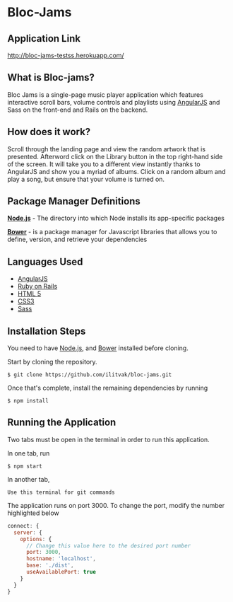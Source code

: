 Bloc-Jams
=================

Application Link
----------------
http://bloc-jams-testss.herokuapp.com/

What is Bloc-jams?
------------------
Bloc Jams is a single-page music player application which features interactive scroll bars, volume controls and playlists using [AngularJS](https://angularjs.org/) and Sass on the front-end and Rails on the backend.

How does it work?
-----------------
Scroll through the landing page and view the random artwork that is presented. Afterword click on the Library button in the top right-hand side of the screen. It will take you to a different view instantly thanks to AngularJS and show you a myriad of albums. Click on a random album and play a song, but ensure that your volume is turned on.

Package Manager Definitions
------------------------------------------

**[Node.js](https://www.npmjs.com/)** - The directory into which Node installs its app-specific packages

**[Bower](http://bower.io/)** - is a package manager for Javascript libraries that allows you to define, version, and retrieve your dependencies


Languages Used
---------------
- [AngularJS](https://angularjs.org/)
- [Ruby on Rails](http://rubyonrails.org/)
- [HTML 5](https://developer.mozilla.org/en-US/docs/Web/Guide/HTML/HTML5)
- [CSS3](https://developer.mozilla.org/en-US/docs/Web/CSS/CSS3)
- [Sass](http://sass-lang.com/)




Installation Steps
-------------------

You need to have [Node.js](https://www.npmjs.com/), and [Bower](http://bower.io/) installed before cloning.

Start by cloning the repository.

`$ git clone https://github.com/ilitvak/bloc-jams.git`

Once that's complete, install the remaining dependencies by running

`$ npm install`

Running the Application
------------
Two tabs must be open in the terminal in order to run this application.

In one tab, run


`$ npm start`

In another tab,

`Use this terminal for git commands`

The application runs on port 3000. To change the port, modify the number highlighted below

```js
connect: {
  server: {
    options: {
      // Change this value here to the desired port number
      port: 3000,
      hostname: 'localhost',
      base: './dist',
      useAvailablePort: true
    }
  }
}
